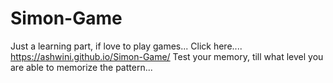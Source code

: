 # Simon-Game

Just a learning part, if love to play games...
Click here.... https://ashwini.github.io/Simon-Game/
Test your memory, till what level you are able to memorize the pattern...
